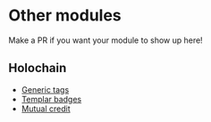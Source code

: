 # Other modules

Make a PR if you want your module to show up here!

## Holochain

- [Generic tags](https://github.com/holochain-open-dev/generic-tags/tree/master/ui)
- [Templar badges](https://github.com/holochain-open-dev/templar-badges/tree/master/ui)
- [Mutual credit](https://github.com/holochain-open-dev/mutual-credit/tree/master/ui)
